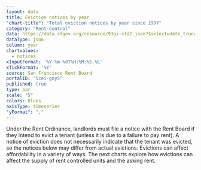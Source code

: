 ```yaml
---
layout: data
title: Eviction notices by year
"chart-title": "Total eviction notices by year since 1997"
category: "Rent-Control"
data: https://data.sfgov.org/resource/93gi-sfd2.json?$select=date_trunc_y(file_date)+as+year,count(*)+as+notices&$group=year&$order=year
dataType: json
column: year
chartvalues:
  - notices
xInputFormat: '%Y-%m-%dT%H:%M:%S.%L'
xTickFormat: '%Y'
source: San Francisco Rent Board
portalID: "5cei-gny5"
published: true
type: bar
scale: "5"
colors: Blues
axisType: timeseries
"yFormat": ","
---
```


Under the Rent Ordinance, landlords must file a notice with the Rent Board if they intend to evict a tenant (unless it is due to a failure to pay rent). A notice of eviction does not necessarily indicate that the tenant was evicted, so the notices below may differ from actual evictions. Evictions can affect affordability in a variety of ways. The next charts explore how evictions can affect the supply of rent controlled units and the asking rent.
